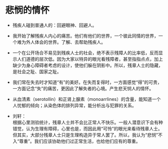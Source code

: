 # 悲悯的情怀

- 残疾人碰到普通人的：回避眼神、回避人。
- 我开始了解残疾人内心的痛苦。他们有他们的世界，一个彼此同情的世界，一个难为外人体会的世界。了解、去帮助残疾人。
- 一个在公开场合不易见到残疾人士的社会，绝不表示残障人的比率低，反而显示人们道德的层次低。因为大家以特异的眼光看残障者，甚至指指点点，加上缺少为身心障碍者考虑的设计，使他们躲在阴影中。所以，残章人士的隐藏，是社会之耻、国家之耻。
- 我们常在失去时才知道“有”的美好。在失而复得时，一方面感觉“得”的可贵，一方面记念“失”的痛苦，更因此了解失者的心境。产生悲天悯人的情怀。
- 从血清素（serotollin）和正肾上腺素（monoarrlines）的含量，能知道一个人忧郁的倾向；从染色体的排列异常，能分析出与犯罪的关系。

- 刘轩：  
  根据心里测验统计，残章人士并不会比正常人不快乐。一般人潜意识下会有种错觉，认为生理有障碍，心里也是，而因此用“可怜”的眼光来看待残章人士。但其实，大部分残章人士只是生理构造异于常人罢了。所以，我认为“悲悯”不入“尊重”。我们应该协助他们过正常生活，也给他们应有的尊重。
